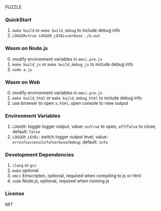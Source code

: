 PUZZLE

### QuickStart

1. `make build` or `make build_debug` to include debug info
2. `LOGGER=true LOGGER_LEVEL=verbose ./a.out`

### Wasm on Node.js

0. modify environment variables in `emcc.pre.js`
1. `make build_js` or `make build_debug_js` to include debug info
2. `node a.js`

### Wasm on Web

0. modify environment variables in `emcc.pre.js`
1. `make build_html` or `make build_debug_html` to include debug info
2. use browser to open `a.html`, open console to view output

### Environment Variables

1. `LOGGER`: toggle logger output, value: `on`/`true` to open, `off`/`false` to close; default: `false`
2. `LOGGER_LEVEL`: switch logger output level, value: `error`/`success`/`info`/`verbose`/`debug`; default: `info`

### Development Dependencies

1. `clang` or `gcc`
2. `make` optional
3. `emcc` Emscripten, optional, required when compiling to js or html
4. `node` Node.js, optional, required when running js

### License

MIT